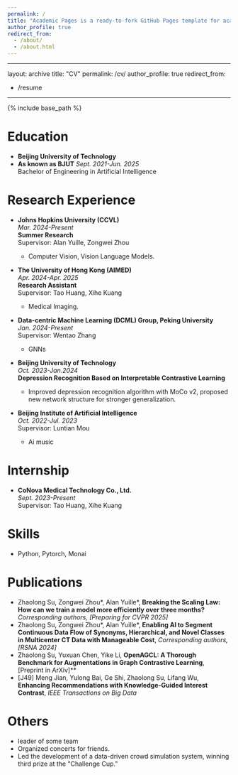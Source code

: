 ```yaml
---
permalink: /
title: "Academic Pages is a ready-to-fork GitHub Pages template for academic personal websites"
author_profile: true
redirect_from: 
  - /about/
  - /about.html
---
```

---
layout: archive
title: "CV"
permalink: /cv/
author_profile: true
redirect_from:
  - /resume
---

{% include base_path %}

Education
======
* **Beijing University of Technology**
* **As known as BJUT**
  *Sept. 2021-Jun. 2025*  
  Bachelor of Engineering in Artificial Intelligence  

Research Experience
======
* **Johns Hopkins University (CCVL)**  
  *Mar. 2024-Present*  
  **Summer Research**  
  Supervisor: Alan Yuille, Zongwei Zhou
  - Computer Vision, Vision Language Models.

* **The University of Hong Kong (AIMED)**  
  *Apr. 2024-Apr. 2025*  
  **Research Assistant**  
  Supervisor: Tao Huang, Xihe Kuang
  - Medical Imaging.

* **Data-centric Machine Learning (DCML) Group, Peking University**  
  *Jan. 2024-Present*  
  Supervisor: Wentao Zhang  
  - GNNs

* **Beijing University of Technology**  
  *Oct. 2023-Jan.2024*  
  **Depression Recognition Based on Interpretable Contrastive Learning**  
  - Improved depression recognition algorithm with MoCo v2, proposed new network structure for stronger generalization.

* **Beijing Institute of Artificial Intelligence**  
  *Oct. 2022-Jul. 2023*  
  Supervisor: Luntian Mou  
  - Ai music

Internship
======
* **CoNova Medical Technology Co., Ltd.**  
  *Sept. 2023-Present*  
  Supervisor: Tao Huang, Xihe Kuang

Skills
======
* Python, Pytorch, Monai  

Publications
======
* Zhaolong Su, Zongwei Zhou*, Alan Yuille*, **Breaking the Scaling Law: How can we train a model more efficiently over three months?** *Corresponding authors, [Preparing for CVPR 2025]*  
* Zhaolong Su, Zongwei Zhou*, Alan Yuille*, **Enabling AI to Segment Continuous Data Flow of Synonyms, Hierarchical, and Novel Classes in Multicenter CT Data with Manageable Cost**, *Corresponding authors, [RSNA 2024]*  
* Zhaolong Su, Yuxuan Chen, Yike Li, **OpenAGCL: A Thorough Benchmark for Augmentations in Graph Contrastive Learning**, [Preprint in ArXiv]**  
* [J49] Meng Jian, Yulong Bai, Ge Shi, Zhaolong Su, Lifang Wu, **Enhancing Recommendations with Knowledge-Guided Interest Contrast**, *IEEE Transactions on Big Data*


Others
======
* leader of some team
* Organized concerts for friends.  
* Led the development of a data-driven crowd simulation system, winning third prize at the "Challenge Cup."
